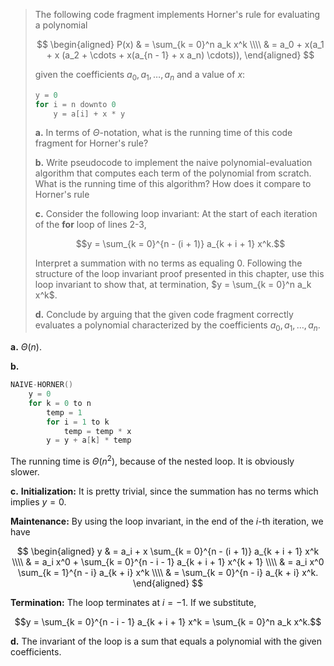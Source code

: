 > The following code fragment implements Horner's rule for evaluating a polynomial
>
> $$
> \begin{aligned}
> P(x) & = \sum_{k = 0}^n a_k x^k \\\\
>      & = a_0 + x(a_1 + x (a_2 + \cdots + x(a_{n - 1} + x a_n) \cdots)),
> \end{aligned}
> $$
>
> given the coefficients $a_0, a_1, \ldots, a_n$ and a value of $x$:
>
> ```cpp
> y = 0
> for i = n downto 0
>     y = a[i] + x * y
> ```
>
> **a.** In terms of $\Theta$-notation, what is the running time of this code fragment for Horner's rule?
>
> **b.** Write pseudocode to implement the naive polynomial-evaluation algorithm that computes each term of the polynomial from scratch. What is the running time of this algorithm? How does it compare to Horner's rule
>
> **c.** Consider the following loop invariant: At the start of each iteration of the **for** loop of lines 2-3,
>
> $$y = \sum_{k = 0}^{n - (i + 1)} a_{k + i + 1} x^k.$$
>
> Interpret a summation with no terms as equaling $0$. Following the structure of the loop invariant proof presented in this chapter, use this loop invariant to show that, at termination, $y = \sum_{k = 0}^n a_k x^k$.
>
> **d.** Conclude by arguing that the given code fragment correctly evaluates a polynomial characterized by the coefficients $a_0, a_1, \ldots, a_n$.

**a.** $\Theta(n)$.

**b.**

```cpp
NAIVE-HORNER()
    y = 0
    for k = 0 to n
        temp = 1
        for i = 1 to k
            temp = temp * x
        y = y + a[k] * temp
```

The running time is $\Theta(n^2)$, because of the nested loop. It is obviously slower.

**c.** **Initialization:** It is pretty trivial, since the summation has no terms which implies $y = 0$.

**Maintenance:** By using the loop invariant, in the end of the $i$-th iteration, we have

$$
\begin{aligned}
y & = a_i + x \sum_{k = 0}^{n - (i + 1)} a_{k + i + 1} x^k \\\\
  & = a_i x^0 + \sum_{k = 0}^{n - i - 1} a_{k + i + 1} x^{k + 1} \\\\
  & = a_i x^0 \sum_{k = 1}^{n - i} a_{k + i} x^k \\\\
  & = \sum_{k = 0}^{n - i} a_{k + i} x^k.
\end{aligned}
$$

**Termination:** The loop terminates at $i = -1$. If we substitute,

$$y = \sum_{k = 0}^{n - i - 1} a_{k + i + 1} x^k = \sum_{k = 0}^n a_k x^k.$$

**d.** The invariant of the loop is a sum that equals a polynomial with the given coefficients.
